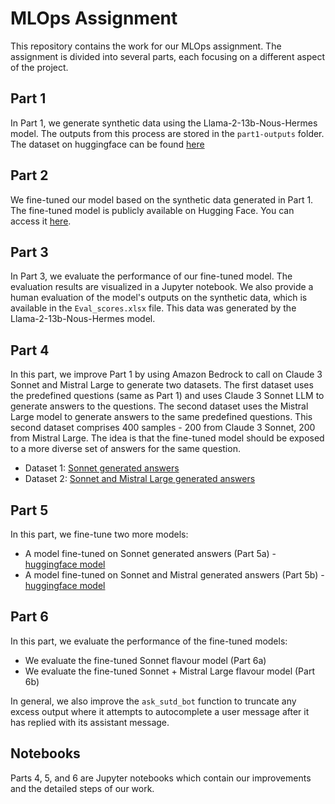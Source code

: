 # MLOps Assignment

This repository contains the work for our MLOps assignment. The assignment is divided into several parts, each focusing on a different aspect of the project.

## Part 1
In Part 1, we generate synthetic data using the Llama-2-13b-Nous-Hermes model. The outputs from this process are stored in the `part1-outputs` folder. The dataset on huggingface can be found [here](https://huggingface.co/datasets/jtz18/sutd_qa_dataset)

## Part 2
We fine-tuned our model based on the synthetic data generated in Part 1. The fine-tuned model is publicly available on Hugging Face. You can access it [here](https://huggingface.co/jtz18/llama-7b-qlora-sutd-qa).

## Part 3
In Part 3, we evaluate the performance of our fine-tuned model. The evaluation results are visualized in a Jupyter notebook. We also provide a human evaluation of the model's outputs on the synthetic data, which is available in the `Eval_scores.xlsx` file. This data was generated by the Llama-2-13b-Nous-Hermes model.

## Part 4

In this part, we improve Part 1 by using Amazon Bedrock to call on Claude 3 Sonnet and Mistral Large to generate two datasets. The first dataset uses the predefined questions (same as Part 1) and uses Claude 3 Sonnet LLM to generate answers to the questions. The second dataset uses the Mistral Large model to generate answers to the same predefined questions. This second dataset comprises 400 samples - 200 from Claude 3 Sonnet, 200 from Mistral Large. The idea is that the fine-tuned model should be exposed to a more diverse set of answers for the same question.

- Dataset 1: [Sonnet generated answers](https://huggingface.co/datasets/jtz18/sutd_qa_dataset_sonnet)
- Dataset 2: [Sonnet and Mistral Large generated answers](https://huggingface.co/datasets/jtz18/sutd_qa_dataset_sonnet_mistral)

## Part 5

In this part, we fine-tune two more models:

- A model fine-tuned on Sonnet generated answers (Part 5a) - [huggingface model](https://huggingface.co/jtz18/llama-7b-qlora-sutd-qa-sonnet)
- A model fine-tuned on Sonnet and Mistral generated answers (Part 5b) - [huggingface model](https://huggingface.co/jtz18/llama-7b-qlora-sutd-qa-sonnet-mistral)

## Part 6

In this part, we evaluate the performance of the fine-tuned models:

- We evaluate the fine-tuned Sonnet flavour model (Part 6a)
- We evaluate the fine-tuned Sonnet + Mistral Large flavour model (Part 6b)

In general, we also improve the `ask_sutd_bot` function to truncate any excess output where it attempts to autocomplete a user message after it has replied with its assistant message.

## Notebooks

Parts 4, 5, and 6 are Jupyter notebooks which contain our improvements and the detailed steps of our work.